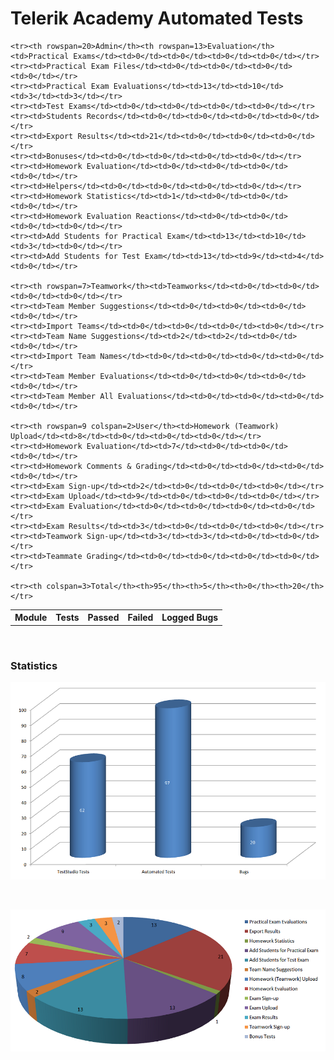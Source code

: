 Telerik Academy Automated Tests
===============================

<table>
    <tr><th colspan=3>Module</th><th>Tests</th><th>Passed</th><th>Failed</th><th>Logged Bugs</th></tr>
    
    <tr><th rowspan=20>Admin</th><th rowspan=13>Evaluation</th><td>Practical Exams</td><td>0</td><td>0</td><td>0</td><td>0</td></tr>
    <tr><td>Practical Exam Files</td><td>0</td><td>0</td><td>0</td><td>0</td></tr>
    <tr><td>Practical Exam Evaluations</td><td>13</td><td>10</td><td>3</td><td>3</td></tr>
    <tr><td>Test Exams</td><td>0</td><td>0</td><td>0</td><td>0</td></tr>
    <tr><td>Students Records</td><td>0</td><td>0</td><td>0</td><td>0</td></tr>
    <tr><td>Export Results</td><td>21</td><td>0</td><td>0</td><td>0</td></tr>
    <tr><td>Bonuses</td><td>0</td><td>0</td><td>0</td><td>0</td></tr>
    <tr><td>Homework Evaluation</td><td>0</td><td>0</td><td>0</td><td>0</td></tr>
    <tr><td>Helpers</td><td>0</td><td>0</td><td>0</td><td>0</td></tr>
    <tr><td>Homework Statistics</td><td>1</td><td>0</td><td>0</td><td>0</td></tr>
    <tr><td>Homework Evaluation Reactions</td><td>0</td><td>0</td><td>0</td><td>0</td></tr>
    <tr><td>Add Students for Practical Exam</td><td>13</td><td>10</td><td>3</td><td>0</td></tr>
    <tr><td>Add Students for Test Exam</td><td>13</td><td>9</td><td>4</td><td>0</td></tr>
    
    <tr><th rowspan=7>Teamwork</th><td>Teamworks</td><td>0</td><td>0</td><td>0</td><td>0</td></tr>
    <tr><td>Team Member Suggestions</td><td>0</td><td>0</td><td>0</td><td>0</td></tr>
    <tr><td>Import Teams</td><td>0</td><td>0</td><td>0</td><td>0</td></tr>
    <tr><td>Team Name Suggestions</td><td>2</td><td>2</td><td>0</td><td>0</td></tr>
    <tr><td>Import Team Names</td><td>0</td><td>0</td><td>0</td><td>0</td></tr>
    <tr><td>Team Member Evaluations</td><td>0</td><td>0</td><td>0</td><td>0</td></tr>
    <tr><td>Team Member All Evaluations</td><td>0</td><td>0</td><td>0</td><td>0</td></tr>
   
    <tr><th rowspan=9 colspan=2>User</th><td>Homework (Teamwork) Upload</td><td>8</td><td>0</td><td>0</td><td>0</td></tr>
    <tr><td>Homework Evaluation</td><td>7</td><td>0</td><td>0</td><td>0</td></tr>
    <tr><td>Homework Comments & Grading</td><td>0</td><td>0</td><td>0</td><td>0</td></tr>
    <tr><td>Exam Sign-up</td><td>2</td><td>0</td><td>0</td><td>0</td></tr>
    <tr><td>Exam Upload</td><td>9</td><td>0</td><td>0</td><td>0</td></tr>
    <tr><td>Exam Evaluation</td><td>0</td><td>0</td><td>0</td><td>0</td></tr>
    <tr><td>Exam Results</td><td>3</td><td>0</td><td>0</td><td>0</td></tr>
    <tr><td>Teamwork Sign-up</td><td>3</td><td>3</td><td>0</td><td>0</td></tr>
    <tr><td>Teammate Grading</td><td>0</td><td>0</td><td>0</td><td>0</td></tr>

    <tr><th colspan=3>Total</th><th>95</th><th>5</th><th>0</th><th>20</th></tr>
</table>

<br/>

### Statistics

<p align="center"><img src="https://raw.githubusercontent.com/QATeamApple/Documents/master/Statistics/Bars.png" width="600" /></p>

<br/>

<p align="center"><img src="https://raw.githubusercontent.com/QATeamApple/Documents/master/Statistics/Pie.png" width="600" /></p>
